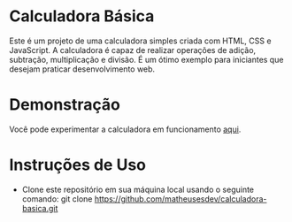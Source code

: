 # Calculadora Básica

Este é um projeto de uma calculadora simples criada com HTML, CSS e JavaScript. A calculadora é capaz de realizar operações de adição, subtração, multiplicação e divisão. É um ótimo exemplo para iniciantes que desejam praticar desenvolvimento web.

# Demonstração
Você pode experimentar a calculadora em funcionamento <a href="https://matheusesdev.github.io/calculadora-basica/" target="blank">aqui</a>.

# Instruções de Uso

- Clone este repositório em sua máquina local usando o seguinte comando:
git clone https://github.com/matheusesdev/calculadora-basica.git

